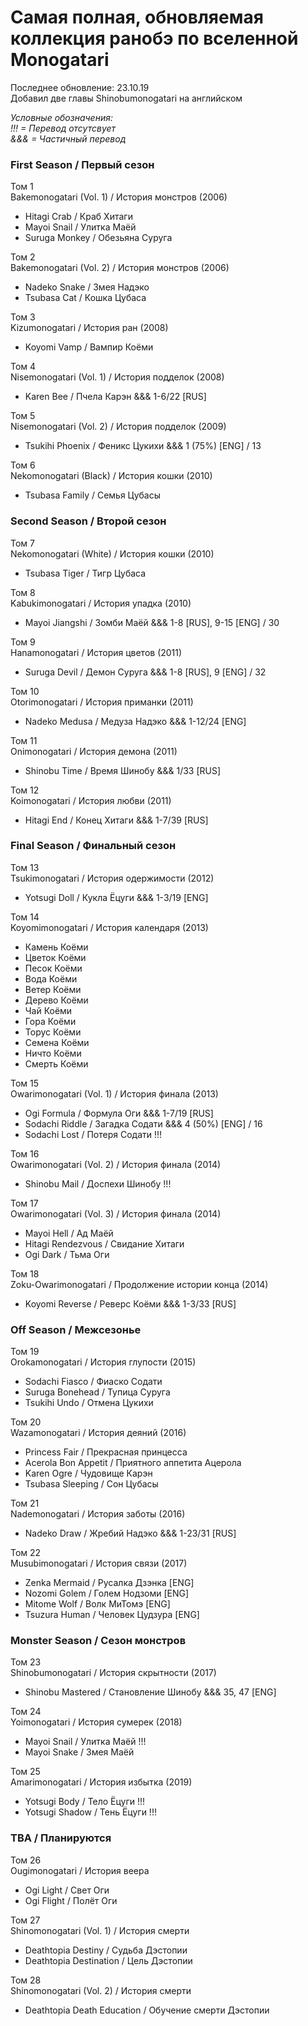 # Самая полная, обновляемая коллекция ранобэ по вселенной Monogatari  

Последнее обновление: 23.10.19  
Добавил две главы Shinobumonogatari на английском  

*Условные обозначения:  
!!! = Перевод отсутсвует  
&&& = Частичный перевод*  

### First Season / Первый сезон

Том 1  
Bakemonogatari (Vol. 1) / История монстров (2006)
- Hitagi Crab / Краб Хитаги
- Mayoi Snail / Улитка Маёй
- Suruga Monkey / Обезьяна Суруга

Том 2  
Bakemonogatari (Vol. 2) / История монстров (2006)
- Nadeko Snake / Змея Надэко
- Tsubasa Cat / Кошка Цубаса

Том 3  
Kizumonogatari / История ран (2008)
- Koyomi Vamp / Вампир Коёми

Том 4  
Nisemonogatari (Vol. 1) / История подделок (2008)
- Karen Bee / Пчела Карэн  &&&  1-6/22 [RUS]

Том 5  
Nisemonogatari (Vol. 2) / История подделок (2009)
- Tsukihi Phoenix / Феникс Цукихи  &&&  1 (75%) [ENG] / 13

Том 6  
Nekomonogatari (Black) / История кошки (2010)
- Tsubasa Family / Семья Цубасы

### Second Season / Второй сезон

Том 7  
Nekomonogatari (White) / История кошки (2010)
- Tsubasa Tiger / Тигр Цубаса

Том 8  
Kabukimonogatari / История упадка (2010)
- Mayoi Jiangshi / Зомби Маёй  &&&  1-8 [RUS], 9-15 [ENG] / 30

Том 9  
Hanamonogatari / История цветов (2011)
- Suruga Devil / Демон Суруга  &&&  1-8 [RUS], 9 [ENG] / 32

Том 10  
Otorimonogatari / История приманки (2011)
- Nadeko Medusa / Медуза Надэко  &&&  1-12/24 [ENG]

Том 11  
Onimonogatari / История демона (2011)
- Shinobu Time / Время Шинобу  &&&  1/33 [RUS]

Том 12  
Koimonogatari / История любви (2011)
- Hitagi End / Конец Хитаги  &&&  1-7/39 [RUS]

### Final Season / Финальный сезон

Том 13  
Tsukimonogatari / История одержимости (2012)
- Yotsugi Doll / Кукла Ёцуги  &&&  1-3/19 [ENG]

Том 14  
Koyomimonogatari / История календаря (2013)
- Камень Коёми
- Цветок Коёми
- Песок Коёми
- Вода Коёми
- Ветер Коёми
- Дерево Коёми
- Чай Коёми
- Гора Коёми
- Торус Коёми
- Семена Коёми
- Ничто Коёми
- Смерть Коёми

Том 15  
Owarimonogatari (Vol. 1) / История финала (2013)
- Ogi Formula / Формула Оги  &&&  1-7/19 [RUS]
- Sodachi Riddle / Загадка Содати  &&&  4 (50%) [ENG] / 16
- Sodachi Lost / Потеря Содати  !!!

Том 16  
Owarimonogatari (Vol. 2) / История финала (2014)
- Shinobu Mail / Доспехи Шинобу  !!!

Том 17  
Owarimonogatari (Vol. 3) / История финала (2014)
- Mayoi Hell / Ад Маёй
- Hitagi Rendezvous / Свидание Хитаги
- Ogi Dark / Тьма Оги

Том 18  
Zoku-Owarimonogatari / Продолжение истории конца (2014)
- Koyomi Reverse / Реверс Коёми  &&&  1-3/33 [RUS]

### Off Season / Межсезонье

Том 19  
Orokamonogatari / История глупости (2015)
- Sodachi Fiasco / Фиаско Содати
- Suruga Bonehead / Тупица Суруга
- Tsukihi Undo / Отмена Цукихи

Том 20  
Wazamonogatari / История деяний (2016)
- Princess Fair / Прекрасная принцесса
- Acerola Bon Appetit / Приятного аппетита Ацерола
- Karen Ogre / Чудовище Карэн
- Tsubasa Sleeping / Сон Цубасы

Том 21  
Nademonogatari / История заботы (2016)
- Nadeko Draw / Жребий Надэко  &&&  1-23/31 [RUS]

Том 22  
Musubimonogatari / История связи (2017)
- Zenka Mermaid / Русалка Дзэнка [ENG]
- Nozomi Golem / Голем Нодзоми [ENG]
- Mitome Wolf / Волк МиТомэ [ENG]
- Tsuzura Human / Человек Цудзура [ENG]

### Monster Season / Сезон монстров

Том 23  
Shinobumonogatari / История скрытности (2017)
- Shinobu Mastered / Становление Шинобу &&& 35, 47 [ENG]

Том 24  
Yoimonogatari / История сумерек (2018)
- Mayoi Snail / Улитка Маёй  !!!
- Mayoi Snake / Змея Маёй

Том 25  
Amarimonogatari / История избытка (2019)
- Yotsugi Body / Тело Ёцуги  !!!
- Yotsugi Shadow / Тень Ёцуги  !!!

### TBA / Планируются

Том 26  
Ougimonogatari / История веера
- Ogi Light / Свет Оги
- Ogi Flight / Полёт Оги

Том 27  
Shinomonogatari (Vol. 1) / История смерти
- Deathtopia Destiny / Судьба Дэстопии
- Deathtopia Destination / Цель Дэстопии

Том 28  
Shinomonogatari (Vol. 2) / История смерти
- Deathtopia Death Education / Обучение смерти Дэстопии
